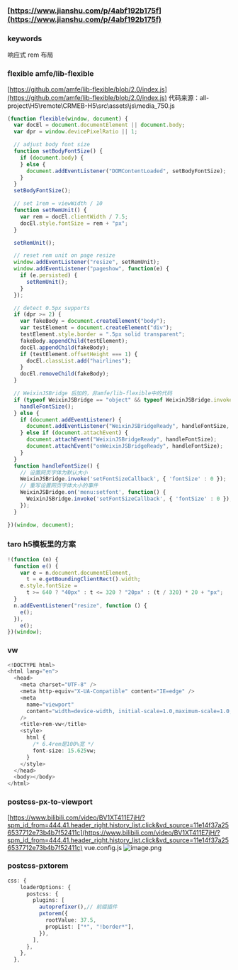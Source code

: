 ### [https://www.jianshu.com/p/4abf192b175f](https://www.jianshu.com/p/4abf192b175f)
### keywords
响应式 rem 布局
### flexible  amfe/lib-flexible
[https://github.com/amfe/lib-flexible/blob/2.0/index.js](https://github.com/amfe/lib-flexible/blob/2.0/index.js)
代码来源：all-project\H5\remote\CRMEB-H5\src\assets\js\media_750.js
```javascript
(function flexible(window, document) {
  var docEl = document.documentElement || document.body;
  var dpr = window.devicePixelRatio || 1;

  // adjust body font size
  function setBodyFontSize() {
    if (document.body) {
    } else {
      document.addEventListener("DOMContentLoaded", setBodyFontSize);
    }
  }
  setBodyFontSize();

  // set 1rem = viewWidth / 10
  function setRemUnit() {
    var rem = docEl.clientWidth / 7.5;
    docEl.style.fontSize = rem + "px";
  }

  setRemUnit();

  // reset rem unit on page resize
  window.addEventListener("resize", setRemUnit);
  window.addEventListener("pageshow", function(e) {
    if (e.persisted) {
      setRemUnit();
    }
  });

  // detect 0.5px supports
  if (dpr >= 2) {
    var fakeBody = document.createElement("body");
    var testElement = document.createElement("div");
    testElement.style.border = ".5px solid transparent";
    fakeBody.appendChild(testElement);
    docEl.appendChild(fakeBody);
    if (testElement.offsetHeight === 1) {
      docEl.classList.add("hairlines");
    }
    docEl.removeChild(fakeBody);
  }

  // WeixinJSBridge 后加的，非amfe/lib-flexible中的代码
  if (typeof WeixinJSBridge == "object" && typeof WeixinJSBridge.invoke == "function") {
    handleFontSize();
  } else {
    if (document.addEventListener) {
      document.addEventListener("WeixinJSBridgeReady", handleFontSize, false);
    } else if (document.attachEvent) {
      document.attachEvent("WeixinJSBridgeReady", handleFontSize);
      document.attachEvent("onWeixinJSBridgeReady", handleFontSize);
    }
  }
  function handleFontSize() {
    // 设置网页字体为默认大小
    WeixinJSBridge.invoke('setFontSizeCallback', { 'fontSize' : 0 });
    // 重写设置网页字体大小的事件
    WeixinJSBridge.on('menu:setfont', function() {
      WeixinJSBridge.invoke('setFontSizeCallback', { 'fontSize' : 0 });
    });
  }

})(window, document);

```

### taro h5模板里的方案
```javascript
!(function (n) {
  function e() {
    var e = n.document.documentElement,
      t = e.getBoundingClientRect().width;
    e.style.fontSize =
      t >= 640 ? "40px" : t <= 320 ? "20px" : (t / 320) * 20 + "px";
  }
  n.addEventListener("resize", function () {
    e();
  }),
    e();
})(window);
```

### vw
```typescript
<!DOCTYPE html>
<html lang="en">
  <head>
    <meta charset="UTF-8" />
    <meta http-equiv="X-UA-Compatible" content="IE=edge" />
    <meta
      name="viewport"
      content="width=device-width, initial-scale=1.0,maximum-scale=1.0,minimum-scale=1.0,user-scalable=no"
    />
    <title>rem-vw</title>
    <style>
      html {
        /* 6.4rem是100%宽 */
        font-size: 15.625vw;
      }
    </style>
  </head>
  <body></body>
</html>

```

### postcss-px-to-viewport
[https://www.bilibili.com/video/BV1XT411E7jH/?spm_id_from=444.41.header_right.history_list.click&vd_source=11e14f37a256537712e73b4b7f52411c](https://www.bilibili.com/video/BV1XT411E7jH/?spm_id_from=444.41.header_right.history_list.click&vd_source=11e14f37a256537712e73b4b7f52411c)
vue.config.js
![image.png](https://cdn.nlark.com/yuque/0/2022/png/28823371/1664504079436-aab88b1e-dd29-4130-b72a-991fd3dedbac.png#averageHue=%23272c34&clientId=ud0f686ad-1d8e-4&from=paste&height=317&id=u244284af&originHeight=396&originWidth=800&originalType=binary&ratio=1&rotation=0&showTitle=false&size=198708&status=done&style=none&taskId=u7388efe3-733d-4517-a51d-e21b79c927d&title=&width=640)

### postcss-pxtorem
```typescript
css: {
    loaderOptions: {
      postcss: {
        plugins: [
          autoprefixer(),// 前缀插件
          pxtorem({
            rootValue: 37.5,
            propList: ["*", "!border*"],
          }),
        ],
      },
    },
  },
```

